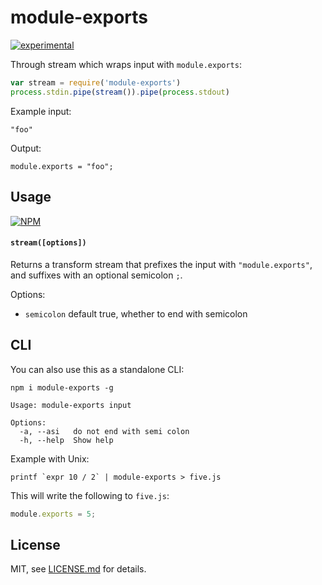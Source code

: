 # module-exports

[![experimental](http://badges.github.io/stability-badges/dist/experimental.svg)](http://github.com/badges/stability-badges)

Through stream which wraps input with `module.exports`:

```js
var stream = require('module-exports')
process.stdin.pipe(stream()).pipe(process.stdout)
```

Example input:

```"foo"```

Output:

```module.exports = "foo";```

## Usage

[![NPM](https://nodei.co/npm/module-exports.png)](https://nodei.co/npm/module-exports/)

#### `stream([options])`

Returns a transform stream that prefixes the input with `"module.exports"`, and suffixes with an optional semicolon `;`.

Options:

- `semicolon` default true, whether to end with semicolon

## CLI

You can also use this as a standalone CLI:

```npm i module-exports -g```

```
Usage: module-exports input

Options:
  -a, --asi   do not end with semi colon
  -h, --help  Show help  
```

Example with Unix:

```
printf `expr 10 / 2` | module-exports > five.js
```

This will write the following to `five.js`:

```js
module.exports = 5;
```

## License

MIT, see [LICENSE.md](http://github.com/mattdesl/module-exports/blob/master/LICENSE.md) for details.
